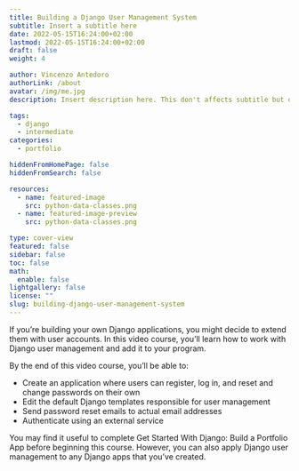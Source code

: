 ```yaml
---
title: Building a Django User Management System
subtitle: Insert a subtitle here
date: 2022-05-15T16:24:00+02:00
lastmod: 2022-05-15T16:24:00+02:00
draft: false
weight: 4

author: Vincenzo Antedoro
authorLink: /about
avatar: /img/me.jpg
description: Insert description here. This don't affects subtitle but only html internals

tags:
  - django
  - intermediate
categories:
  - portfolio

hiddenFromHomePage: false
hiddenFromSearch: false

resources:
  - name: featured-image
    src: python-data-classes.png
  - name: featured-image-preview
    src: python-data-classes.png

type: cover-view
featured: false
sidebar: false
toc: false
math:
  enable: false
lightgallery: false
license: ""
slug: building-django-user-management-system
---
```


If you’re building your own Django applications, you might decide to extend them with user accounts. In this video course, you’ll learn how to work with Django user management and add it to your program.

By the end of this video course, you’ll be able to:

- Create an application where users can register, log in, and reset and change passwords on their own
- Edit the default Django templates responsible for user management
- Send password reset emails to actual email addresses
- Authenticate using an external service

You may find it useful to complete Get Started With Django: Build a Portfolio App before beginning this course. However, you can also apply Django user management to any Django apps that you’ve created.
